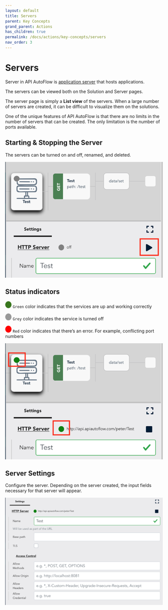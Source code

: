 ```yaml
---
layout: default
title: Servers
parent: Key Concepts
grand_parent: Actions
has_children: true
permalink: /docs/actions/key-concepts/servers
nav_order: 3
---
```


# Servers
Server in API AutoFlow is [application server](https://en.wikipedia.org/wiki/Application_server) that hosts applications.

The servers can be viewed both on the Solution and Server pages.

The server page is simply a **List view** of the servers. When a large number of servers are created, it can be difficult to visualize them on the solutions.

One of the unique features of API AutoFlow is that there are no limits in the number of servers that can be created. The only limitation is the number of ports available.

## Starting & Stopping the Server
The servers can be turned on and off, renamed, and deleted.

![Upload Cert](/assets/images/server-off.png)

## Status indicators


<img src="/assets/images/server-status-icon-green.png" alt="!" width="20"/>  `Green` color indicates that the services are up and working correctly

<img src="/assets/images/server-status-icon-grey.png" alt="!" width="20"/>  `Grey` color indicates the service is turned off

<img src="/assets/images/server-status-icon-red.png" alt="!" width="20"/>  `Red` color indicates that there’s an error. For example, conflicting port numbers

![Upload Cert](/assets/images/server-status.png)

## Server Settings
Configure the server.  Depending on the server created, the input fields necessary for that server will appear.

![Upload Cert](/assets/images/server-settings.png)
